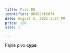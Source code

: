 ```yaml
---
title: Pivo 88
identifier: OB452365874
date: August 5, 2021 1:24 PM
price: 120
size: 1

---
```


Fajne pivo **cype**
